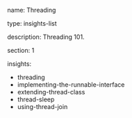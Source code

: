 name: Threading

type: insights-list

description: Threading 101.

section: 1

insights:
  - threading
  - implementing-the-runnable-interface
  - extending-thread-class
  - thread-sleep
  - using-thread-join
